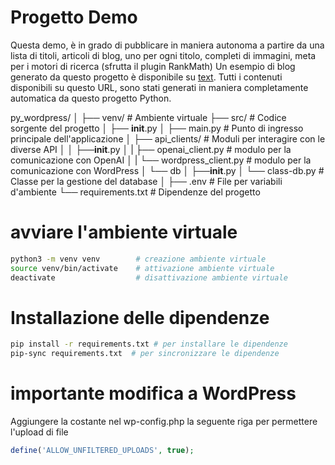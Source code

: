 # Progetto Demo

Questa demo, è in grado di pubblicare in maniera autonoma a partire da una lista di titoli, articoli di blog, uno per ogni titolo, completi di immagini, meta per i motori di ricerca (sfrutta il plugin RankMath)
Un esempio di blog generato da questo progetto è disponibile su [text](https://egreenkarma.com/). 
Tutti i contenuti disponibili su questo URL, sono stati generati in maniera completamente automatica da questo progetto Python.

py_wordpress/
│
├── venv/                  # Ambiente virtuale
├── src/                   # Codice sorgente del progetto
│   ├── __init__.py
│   ├── main.py            # Punto di ingresso principale dell'applicazione
│   ├── api_clients/       # Moduli per interagire con le diverse API
│   │   ├──__init__.py
│   |   ├── openai_client.py        # modulo per la comunicazione con OpenAI
│   |   └── wordpress_client.py     # modulo per la comunicazione con WordPress
│   └── db
│        ├──__init__.py
│        └── class-db.py   # Classe per la gestione del database 
│ 
├── .env                   # File per variabili d'ambiente
└── requirements.txt       # Dipendenze del progetto


# avviare l'ambiente virtuale
```bash
python3 -m venv venv        # creazione ambiente virtuale
source venv/bin/activate    # attivazione ambiente virtuale
deactivate                  # disattivazione ambiente virtuale
```

# Installazione delle dipendenze
```bash
pip install -r requirements.txt # per installare le dipendenze
pip-sync requirements.txt  # per sincronizzare le dipendenze
```

# importante modifica a WordPress
Aggiungere la costante nel wp-config.php la seguente riga per permettere l'upload di file
````php
define('ALLOW_UNFILTERED_UPLOADS', true);
````
